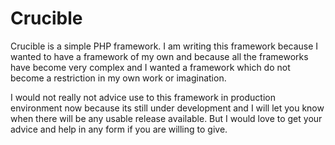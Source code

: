 Crucible
========

Crucible is a simple PHP framework. I am writing this framework because I wanted to have a framework of 
my own and because all the frameworks have become very complex and I wanted a framework which do not become a restriction
in my own work or imagination. 

I would not really not advice use to this framework in production environment now because its still under development 
and I will let you know when there will be any usable release available. But I would love to get your advice and help in 
any form if you are willing to give.
